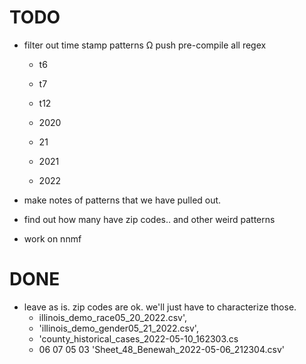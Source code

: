 # TODO

* filter out time stamp patterns
Ω
    push
    pre-compile all regex
    
    * t6
    * t7
    * t12
    * 2020
   * 21
    * 2021
 
    * 2022
  
* make notes of patterns that we have pulled out.
* find out how many have zip codes.. and other weird patterns 
* work on nnmf

# DONE
- leave as is. zip codes are ok. we'll just have to characterize those.
    * illinois_demo_race05_20_2022.csv',
    * 'illinois_demo_gender05_21_2022.csv',
    * 'county_historical_cases_2022-05-10_162303.cs
    * 06 07 05 03
    'Sheet_48_Benewah_2022-05-06_212304.csv'